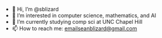 - 👋 Hi, I’m @sblizard
- 👀 I’m interested in computer science, mathematics, and AI
- 🌱 I’m currently studying comp sci at UNC Chapel Hill
- 📫 How to reach me: emailseanblizard@gmail.com

<!---
sblizard/sblizard is a ✨ special ✨ repository because its `README.md` (this file) appears on your GitHub profile.
You can click the Preview link to take a look at your changes.
--->
